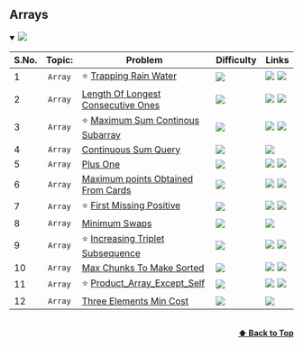 ## Arrays

<details open>
<summary><img id="array" src="https://img.shields.io/badge/Arrays-12-brightgreen?style=for-the-badge"></summary>


| S.No. | Topic:              | Problem                                                                                                                                                  | Difficulty                                                              | Links  |
| ----- |:-------------------:|----------------------------------------------------------------------------------------------------------------------------------------------------------|-------------------------------------------------------------------------|--------|
| 1     | `Array`             | :star: [Trapping Rain Water](https://github.com/sky56/DSA/tree/main/Array/Hard/Trapping_Rain_Water)                         | <a href="#"><img src="https://img.shields.io/badge/Hard-red"></a>                         |  <a href="https://www.geeksforgeeks.org/trapping-rain-water/"><img src="https://img.shields.io/badge/GeeksforGeeks-298D46?style=for-the-badge&logo=geeksforgeeks&logoColor=white"></img></a> <a href="https://leetcode.com/problems/trapping-rain-water/" target="_blank"><img src="https://img.shields.io/badge/-LeetCode-FFA116?style=for-the-badge&logo=LeetCode&logoColor=black"></img></a>
| 2     | `Array`             | [Length Of Longest Consecutive Ones](https://github.com/sky56/DSA/tree/main/Array/Medium/Length_Of_Longest_Consecutive_Ones)  | <a href="#" target="_blank"><img src="https://img.shields.io/badge/Medium-yellow"></a>  |  <a href="https://www.geeksforgeeks.org/length-of-longest-consecutive-ones-by-at-most-one-swap-in-a-binary-string/" target="_blank"><img src="https://img.shields.io/badge/GeeksforGeeks-298D46?style=for-the-badge&logo=geeksforgeeks&logoColor=white"></img></a> <a href="https://leetcode.com/problems/max-consecutive-ones-ii/" target="_blank"><img src="https://img.shields.io/badge/-LeetCode-FFA116?style=for-the-badge&logo=LeetCode&logoColor=black"></img></a>
| 3     | `Array`             | :star: [Maximum Sum Continous Subarray](https://github.com/sky56/DSA/tree/main/Array/Easy/Max_Sum_Contiguous_Subarray)      |  <a href="#" target="_blank"><img src="https://img.shields.io/badge/Easy-Green"></a>  | <a href="https://www.geeksforgeeks.org/print-the-maximum-subarray-sum/" target="_blank"><img src="https://img.shields.io/badge/GeeksforGeeks-298D46?style=for-the-badge&logo=geeksforgeeks&logoColor=white"></img></a> <a href="https://leetcode.com/problems/maximum-subarray/" target="_blank"><img src="https://img.shields.io/badge/-LeetCode-FFA116?style=for-the-badge&logo=LeetCode&logoColor=black"></img></a>
| 4     | `Array`             | [Continuous Sum Query](https://github.com/sky56/DSA/tree/main/Array/Medium/Continuous_Sum_Query)      |  <a href="#" target="_blank"><img src="https://img.shields.io/badge/Medium-yellow"></a>  | <a href="https://leetcode.com/problems/range-sum-query-mutable/" target="_blank"><img src="https://img.shields.io/badge/-LeetCode-FFA116?style=for-the-badge&logo=LeetCode&logoColor=black"></img></a>
| 5     | `Array`             | [Plus One](https://github.com/sky56/DSA/blob/main/Array/Easy/Plus_One/README.md)      |  <a href="#" target="_blank"><img src="https://img.shields.io/badge/Easy-green"></a>  | <a href="https://www.geeksforgeeks.org/adding-one-to-number-represented-as-array-of-digits/" target="_blank"><img src="https://img.shields.io/badge/GeeksforGeeks-298D46?style=for-the-badge&logo=geeksforgeeks&logoColor=white"></img></a> <a href="https://leetcode.com/problems/plus-one/" target="_blank"><img src="https://img.shields.io/badge/-LeetCode-FFA116?style=for-the-badge&logo=LeetCode&logoColor=black"></img></a>
| 6     | `Array`             | [Maximum points Obtained From Cards](https://github.com/sky56/DSA/tree/main/Array/Medium/Maximum_Points_Obtain_From_Cards)      |  <a href="#" target="_blank"><img src="https://img.shields.io/badge/Medium-yellow"></a>  | <a href="https://www.geeksforgeeks.org/problems/maximum-point-you-can-obtain-from-cards/1" target="_blank"><img src="https://img.shields.io/badge/GeeksforGeeks-298D46?style=for-the-badge&logo=geeksforgeeks&logoColor=white"></img></a> <a href="https://leetcode.com/problems/maximum-points-you-can-obtain-from-cards/description/" target="_blank"><img src="https://img.shields.io/badge/-LeetCode-FFA116?style=for-the-badge&logo=LeetCode&logoColor=black"></img></a> 
| 7     | `Array`             | :star:  [First Missing Positive](https://github.com/sky56/DSA/tree/main/Array/Hard/First_Missing_Positive)      |  <a href="#" target="_blank"><img src="https://img.shields.io/badge/Hard-red"></a>  | <a href="https://www.geeksforgeeks.org/find-the-smallest-positive-number-missing-from-an-unsorted-array/" target="_blank"><img src="https://img.shields.io/badge/GeeksforGeeks-298D46?style=for-the-badge&logo=geeksforgeeks&logoColor=white"></img></a> <a href="https://leetcode.com/problems/first-missing-positive/" target="_blank"><img src="https://img.shields.io/badge/-LeetCode-FFA116?style=for-the-badge&logo=LeetCode&logoColor=black"></img></a>
| 8     | `Array`             | [Minimum Swaps](https://github.com/sky56/DSA/tree/main/Array/Medium/Minimum_Swaps)      |  <a href="#" target="_blank"><img src="https://img.shields.io/badge/Medium-yellow"></a>  | <a href="https://www.geeksforgeeks.org/minimum-swaps-required-bring-elements-less-equal-k-together/" target="_blank"><img src="https://img.shields.io/badge/GeeksforGeeks-298D46?style=for-the-badge&logo=geeksforgeeks&logoColor=white"></img></a>
| 9     | `Array`             | :star:  [Increasing Triplet Subsequence](https://github.com/sky56/DSA/tree/main/Array/Medium/Increasing_Triplet_Subsequence)      |  <a href="#" target="_blank"><img src="https://img.shields.io/badge/Medium-yellow"></a>  | <a href="https://www.geeksforgeeks.org/find-a-sorted-subsequence-of-size-3-in-linear-time/" target="_blank"><img src="https://img.shields.io/badge/GeeksforGeeks-298D46?style=for-the-badge&logo=geeksforgeeks&logoColor=white"></img></a> <a href="https://leetcode.com/problems/increasing-triplet-subsequence/description/" target="_blank"><img src="https://img.shields.io/badge/-LeetCode-FFA116?style=for-the-badge&logo=LeetCode&logoColor=black"></img></a>
| 10     | `Array`             | [Max Chunks To Make Sorted](https://github.com/sky56/DSA/tree/main/Array/Medium/Max_Chunks_To_Make_Sorted)      |  <a href="#" target="_blank"><img src="https://img.shields.io/badge/Medium-yellow"></a>  | <a href="https://www.geeksforgeeks.org/maximum-number-partitions-can-sorted-individually-make-sorted/" target="_blank"><img src="https://img.shields.io/badge/GeeksforGeeks-298D46?style=for-the-badge&logo=geeksforgeeks&logoColor=white"></img></a> <a href="https://leetcode.com/problems/max-chunks-to-make-sorted/description/" target="_blank"><img src="https://img.shields.io/badge/-LeetCode-FFA116?style=for-the-badge&logo=LeetCode&logoColor=black"></img></a>
| 11     | `Array`             | :star:  [Product_Array_Except_Self](https://github.com/sky56/DSA/tree/main/Array/Medium/Product_Array_Except_Self)      |  <a href="#" target="_blank"><img src="https://img.shields.io/badge/Medium-yellow"></a>  | <a href="https://www.geeksforgeeks.org/a-product-array-puzzle/" target="_blank"><img src="https://img.shields.io/badge/GeeksforGeeks-298D46?style=for-the-badge&logo=geeksforgeeks&logoColor=white"></img></a> <a href="https://leetcode.com/problems/product-of-array-except-self/description/" target="_blank"><img src="https://img.shields.io/badge/-LeetCode-FFA116?style=for-the-badge&logo=LeetCode&logoColor=black"></img></a>
| 12     | `Array`             | [Three Elements Min Cost](https://github.com/sky56/DSA/tree/main/Array/Easy/Three_Elements_Min_Cost)      |  <a href="#" target="_blank"><img src="https://img.shields.io/badge/Easy-green"></a>  | <a href="https://www.geeksforgeeks.org/minimum-cost-of-choosing-3-increasing-elements-in-an-array-of-size-n/" target="_blank"><img src="https://img.shields.io/badge/GeeksforGeeks-298D46?style=for-the-badge&logo=geeksforgeeks&logoColor=white"></img></a>


<br/>
<div align="right">
    <b><a href="#detail">⬆️ Back to Top</a></b>
</div>
<br/>
</details>
